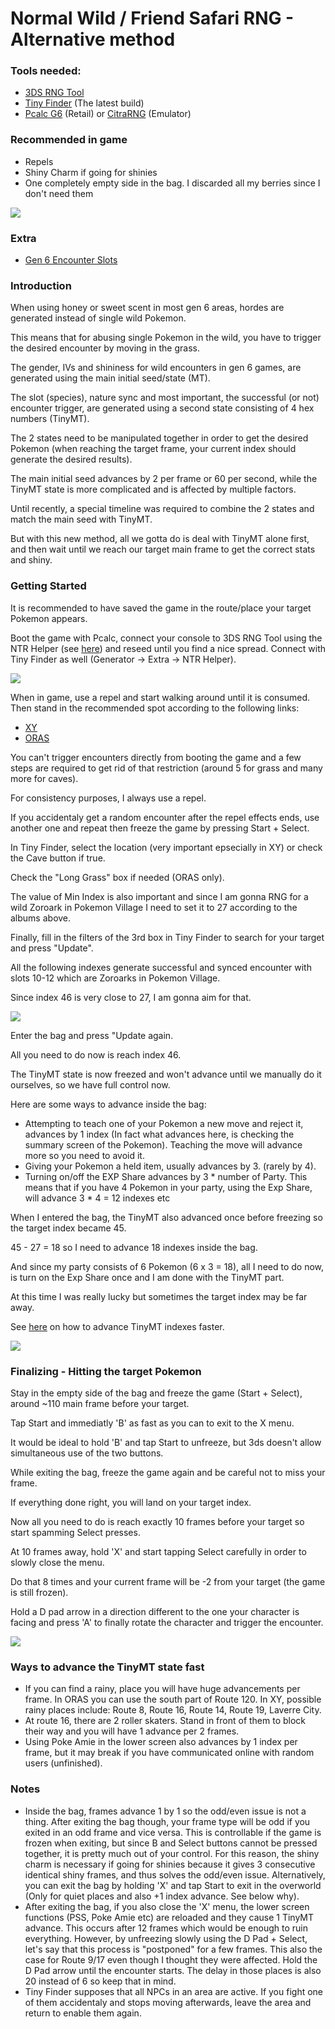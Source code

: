 # Normal Wild / Friend Safari RNG - Alternative method

### Tools needed:
* [3DS RNG Tool](https://github.com/wwwwwwzx/3DSRNGTool/releases)
* [Tiny Finder](https://github.com/Bambo-Rambo/TinyFinder#readme) (The latest build)
* [Pcalc G6](https://gbatemp.net/threads/pokecalcntr-for-gen-6-the-rng-tool-suite-for-the-3ds.473221/) (Retail) or [CitraRNG](https://github.com/Admiral-Fish/CitraRNG/releases) (Emulator)

### Recommended in game
* Repels
* Shiny Charm if going for shinies
* One completely empty side in the bag. I discarded all my berries since I don't need them

![](https://i.imgur.com/B19lgMa.png)

### Extra
* [Gen 6 Encounter Slots](https://sites.google.com/site/pokemonslots/gen-vi)

### Introduction

When using honey or sweet scent in most gen 6 areas, hordes are generated instead of single wild Pokemon.

This means that for abusing single Pokemon in the wild, you have to trigger the desired encounter by moving in the grass.

The gender, IVs and shininess for wild encounters in gen 6 games, are generated using the main initial seed/state (MT).

The slot (species), nature sync and most important, the successful (or not) encounter trigger, are generated using a second state consisting of 4 hex numbers (TinyMT).

The 2 states need to be manipulated together in order to get the desired Pokemon (when reaching the target frame, your current index should generate the desired results).

The main initial seed advances by 2 per frame or 60 per second, while the TinyMT state is more complicated and is affected by multiple factors.

Until recently, a special timeline was required to combine the 2 states and match the main seed with TinyMT.

But with this new method, all we gotta do is deal with TinyMT alone first, and then wait until we reach our target main frame to get the correct stats and shiny.


### Getting Started

It is recommended to have saved the game in the route/place your target Pokemon appears.

Boot the game with Pcalc, connect your console to 3DS RNG Tool using the NTR Helper (see [here](https://github.com/wwwwwwzx/3DSRNGTool/wiki/NTR-Helper-Usage)) 
and reseed until you find a nice spread. 
Connect with Tiny Finder as well (Generator -> Extra -> NTR Helper).

![](https://i.imgur.com/R1QI3Af.png)

When in game, use a repel and start walking around until it is consumed.
Then stand in the recommended spot according to the following links:
* [XY](https://imgur.com/a/pGk0bhM)
* [ORAS](https://imgur.com/a/B3URhjo)

You can't trigger encounters directly from booting the game and a few steps are required to get rid of that restriction (around 5 for grass and many more for caves).

For consistency purposes, I always use a repel.

If you accidentaly get a random encounter after the repel effects ends, use another one and repeat then freeze the game by pressing Start + Select.

In Tiny Finder, select the location (very important epsecially in XY) or check the Cave button if true.

Check the "Long Grass" box if needed (ORAS only).

The value of Min Index is also important and since I am gonna RNG for a wild Zoroark in Pokemon Village I need to set it to 27 according to the albums above.

Finally, fill in the filters of the 3rd box in Tiny Finder to search for your target and press "Update".

All the following indexes generate successful and synced encounter with slots 10-12 which are Zoroarks in Pokemon Village.

Since index 46 is very close to 27, I am gonna aim for that.

![](https://i.imgur.com/kUJ1nyd.png)

Enter the bag and press "Update again.

All you need to do now is reach index 46.

The TinyMT state is now freezed and won't advance until we manually do it ourselves, so we have full control now.

Here are some ways to advance inside the bag:

* Attempting to teach one of your Pokemon a new move and reject it, advances by 1 index (In fact what advances here, is checking the summary screen of the Pokemon). 
Teaching the move will advance more so you need to avoid it.
* Giving your Pokemon a held item, usually advances by 3. (rarely by 4).
* Turning on/off the EXP Share advances by 3 * number of Party. This means that if you have 4 Pokemon in your party, using the Exp Share, will advance 3 * 4 = 12 indexes etc

When I entered the bag, the TinyMT also advanced once before freezing so the target index became 45.

45 - 27 = 18 so I need to advance 18 indexes inside the bag.

And since my party consists of 6 Pokemon (6 x 3 = 18), all I need to do now, is turn on the Exp Share once and I am done with the TinyMT part.

At this time I was really lucky but sometimes the target index may be far away.

See [here](https://github.com/Bambo-Rambo/RNG-Guides/blob/main/NormalWild-FS-RNG.md#ways-to-advance-the-tinymt-state-fast) on how to advance TinyMT indexes faster.

![](https://i.imgur.com/ovcPCW1.png)

### Finalizing - Hitting the target Pokemon

Stay in the empty side of the bag and freeze the game (Start + Select), around ~110 main frame before your target.

Tap Start and immediatly 'B' as fast as you can to exit to the X menu.

It would be ideal to hold 'B' and tap Start to unfreeze, but 3ds doesn't allow simultaneous use of the two buttons.

While exiting the bag, freeze the game again and be careful not to miss your frame.

If everything done right, you will land on your target index.

Now all you need to do is reach exactly 10 frames before your target so start spamming Select presses.

At 10 frames away, hold 'X' and start tapping Select carefully in order to slowly close the menu.

Do that 8 times and your current frame will be -2 from your target (the game is still frozen).

Hold a D pad arrow in a direction different to the one your character is facing and press 'A' to finally rotate the character and trigger the encounter.

![](https://i.imgur.com/4VaKWy2.gif)

### Ways to advance the TinyMT state fast
* If you can find a rainy, place you will have huge advancements per frame. In ORAS you can use the south part of Route 120. In XY, possible rainy places include: Route 8, Route 16, Route 14, Route 19, Laverre City.
* At route 16, there are 2 roller skaters. Stand in front of them to block their way and you will have 1 advance per 2 frames.
* Using Poke Amie in the lower screen also advances by 1 index per frame, but it may break if you have communicated online with random users (unfinished).

### Notes
* Inside the bag, frames advance 1 by 1 so the odd/even issue is not a thing.
After exiting the bag though, your frame type will be odd if you exited in an odd frame and vice versa.
This is controllable if the game is frozen when exiting, but since B and Select buttons cannot be pressed together, it is pretty much out of your control.
For this reason, the shiny charm is necessary if going for shinies because it gives 3 consecutive identical shiny frames, and thus solves the odd/even issue.
Alternatively, you can exit the bag by holding 'X' and tap Start to exit in the overworld (Only for quiet places and also +1 index advance. See below why).
* After exiting the bag, if you also close the 'X' menu, the lower screen functions (PSS, Poke Amie etc) are reloaded and they cause 1 TinyMT advance.
This occurs after 12 frames which would be enough to ruin everything. 
However, by unfreezing slowly using the D Pad + Select, let's say that this process is "postponed" for a few frames. 
This also the case for Route 9/17 even though I thought they were affected.
Hold the D Pad arrow until the encounter starts. The delay in those places is also 20 instead of 6 so keep that in mind.
* Tiny Finder supposes that all NPCs in an area are active. 
If you fight one of them accidentaly and stops moving afterwards, leave the area and return to enable them again.
